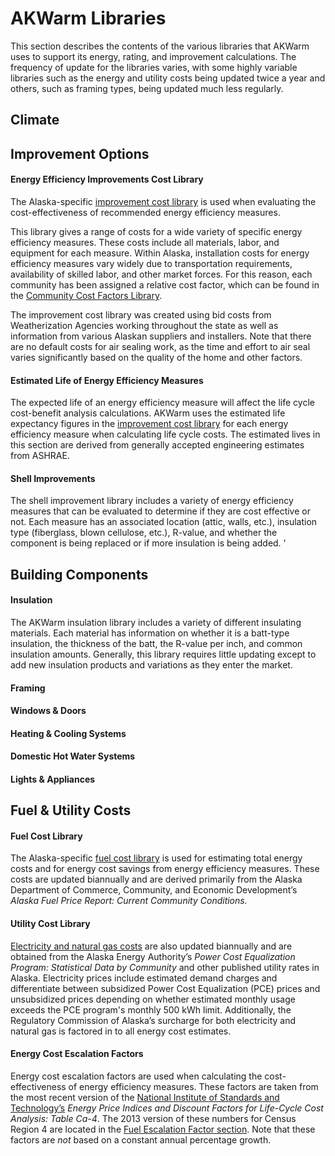 # AKWarm Libraries

This section describes the contents of the various libraries that AKWarm uses to support its energy, rating, and improvement calculations.  The frequency of update for the libraries varies, with some highly variable libraries such as the energy and utility costs being updated twice a year and others, such as framing types, being updated much less regularly.  

## Climate



## Improvement Options

#### Energy Efficiency Improvements Cost Library

The Alaska-specific [improvement cost library](../wiki/Images/Appendices/AppendixC.xlsx) is used when evaluating the cost-effectiveness of recommended energy efficiency measures.

This library gives a range of costs for a wide variety of specific energy efficiency measures. These costs include all materials, labor, and equipment for each measure. Within Alaska, installation costs for energy efficiency measures vary widely due to transportation requirements, availability of skilled labor, and other market forces. For this reason, each community has been assigned a relative cost factor, which can be found in the [Community Cost Factors Library](../wiki/Images/Appendices/AppendixD.xlsx).

The improvement cost library was created using bid costs from Weatherization Agencies working throughout the state as well as information from various Alaskan suppliers and installers.  Note that there are no default costs for air sealing work, as the time and effort to air seal varies significantly based on the quality of the home and other factors.  

#### Estimated Life of Energy Efficiency Measures

The expected life of an energy efficiency measure will affect the life cycle cost-benefit analysis calculations. AKWarm uses the estimated life expectancy figures in the [improvement cost library](../wiki/Images/Appendices/AppendixC.xlsx) for each energy efficiency measure when calculating life cycle costs.  The estimated lives in this section are derived from generally accepted engineering estimates from ASHRAE. 

#### Shell Improvements

The shell improvement library includes a variety of energy efficiency measures that can be evaluated to determine if they are cost effective or not.  Each measure has an associated location (attic, walls, etc.), insulation type (fiberglass, blown cellulose, etc.), R-value, and whether the component is being replaced or if more insulation is being added.
'

## Building Components

#### Insulation

The AKWarm insulation library includes a variety of different insulating materials.  Each material has information on whether it is a batt-type insulation, the thickness of the batt, the R-value per inch, and common insulation amounts.  Generally, this library requires little updating except to add new insulation products and variations as they enter the market.  

#### Framing

#### Windows & Doors

#### Heating & Cooling Systems

#### Domestic Hot Water Systems

#### Lights & Appliances



## Fuel & Utility Costs

#### Fuel Cost Library

The Alaska-specific [fuel cost library](../wiki/Images/Appendices/AppendixB.xlsx) is used for estimating total energy costs and for energy cost savings from energy efficiency measures. These costs are updated biannually and are derived primarily from the Alaska Department of Commerce, Community, and Economic Development’s *Alaska Fuel Price Report: Current Community Conditions.* 

#### Utility Cost Library

[Electricity and natural gas costs](../wiki/Images/Appendices/AppendixB.xlsx) are also updated biannually and are obtained from the Alaska Energy Authority’s *Power Cost Equalization Program: Statistical Data by Community* and other published utility rates in Alaska. Electricity prices include estimated demand charges and differentiate between subsidized Power Cost Equalization (PCE) prices and unsubsidized prices depending on whether estimated monthly usage exceeds the PCE program's monthly 500 kWh limit. Additionally, the Regulatory Commission of Alaska’s surcharge for both electricity and natural gas is factored in to all energy cost estimates.

#### Energy Cost Escalation Factors

Energy cost escalation factors are used when calculating the cost-effectiveness of energy efficiency measures. These factors are taken from the most recent version of the [National Institute of Standards and Technology’s](www.nist.gov) *Energy Price Indices and Discount Factors for Life-Cycle Cost Analysis: Table Ca-4*. The 2013 version of these numbers for Census Region 4 are located in the [Fuel Escalation Factor section](../wiki/Images/Appendices/AppendixE.xlsx).  Note that these factors are *not* based on a constant annual percentage growth.



##